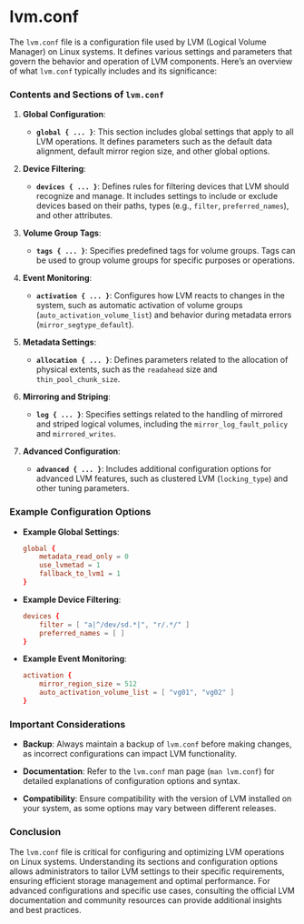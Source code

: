 # lvm.conf
The `lvm.conf` file is a configuration file used by LVM (Logical Volume Manager) on Linux systems. It defines various settings and parameters that govern the behavior and operation of LVM components. Here’s an overview of what `lvm.conf` typically includes and its significance:

### Contents and Sections of `lvm.conf`

1. **Global Configuration**:
   - **`global { ... }`**: This section includes global settings that apply to all LVM operations. It defines parameters such as the default data alignment, default mirror region size, and other global options.

2. **Device Filtering**:
   - **`devices { ... }`**: Defines rules for filtering devices that LVM should recognize and manage. It includes settings to include or exclude devices based on their paths, types (e.g., `filter`, `preferred_names`), and other attributes.

3. **Volume Group Tags**:
   - **`tags { ... }`**: Specifies predefined tags for volume groups. Tags can be used to group volume groups for specific purposes or operations.

4. **Event Monitoring**:
   - **`activation { ... }`**: Configures how LVM reacts to changes in the system, such as automatic activation of volume groups (`auto_activation_volume_list`) and behavior during metadata errors (`mirror_segtype_default`).

5. **Metadata Settings**:
   - **`allocation { ... }`**: Defines parameters related to the allocation of physical extents, such as the `readahead` size and `thin_pool_chunk_size`.

6. **Mirroring and Striping**:
   - **`log { ... }`**: Specifies settings related to the handling of mirrored and striped logical volumes, including the `mirror_log_fault_policy` and `mirrored_writes`.

7. **Advanced Configuration**:
   - **`advanced { ... }`**: Includes additional configuration options for advanced LVM features, such as clustered LVM (`locking_type`) and other tuning parameters.

### Example Configuration Options

- **Example Global Settings**:
  ```conf
  global {
      metadata_read_only = 0
      use_lvmetad = 1
      fallback_to_lvm1 = 1
  }
  ```

- **Example Device Filtering**:
  ```conf
  devices {
      filter = [ "a|^/dev/sd.*|", "r/.*/" ]
      preferred_names = [ ]
  }
  ```

- **Example Event Monitoring**:
  ```conf
  activation {
      mirror_region_size = 512
      auto_activation_volume_list = [ "vg01", "vg02" ]
  }
  ```

### Important Considerations

- **Backup**: Always maintain a backup of `lvm.conf` before making changes, as incorrect configurations can impact LVM functionality.
  
- **Documentation**: Refer to the `lvm.conf` man page (`man lvm.conf`) for detailed explanations of configuration options and syntax.

- **Compatibility**: Ensure compatibility with the version of LVM installed on your system, as some options may vary between different releases.

### Conclusion

The `lvm.conf` file is critical for configuring and optimizing LVM operations on Linux systems. Understanding its sections and configuration options allows administrators to tailor LVM settings to their specific requirements, ensuring efficient storage management and optimal performance. For advanced configurations and specific use cases, consulting the official LVM documentation and community resources can provide additional insights and best practices.
